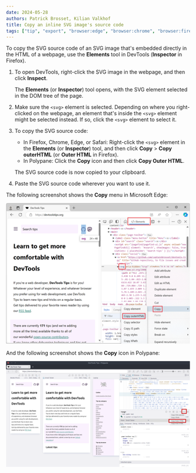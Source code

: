 ```yaml
---
date: 2024-05-28
authors: Patrick Brosset, Kilian Valkhof
title: Copy an inline SVG image's source code
tags: ["tip", "export", "browser:edge", "browser:chrome", "browser:firefox", "browser:safari", "browser:polypane"]
---
```


To copy the SVG source code of an SVG image that's embedded directly in the HTML of a webpage, use the **Elements** tool in DevTools (**Inspector** in Firefox).

1. To open DevTools, right-click the SVG image in the webpage, and then click **Inspect**.

   The **Elements** (or **Inspector**) tool opens, with the SVG element selected in the DOM tree of the page.

1. Make sure the `<svg>` element is selected. Depending on where you right-clicked on the webpage, an element that's inside the `<svg>` element might be selected instead. If so, click the `<svg>` element to select it.

1. To copy the SVG source code:

   * In Firefox, Chrome, Edge, or Safari: Right-click the `<svg>` element in the **Elements** (or **Inspector**) tool, and then click **Copy** > **Copy outerHTML** (or **Outer HTML** in Firefox).
   * In Polypane: Click the **Copy** icon and then click **Copy Outer HTML**.

   The SVG source code is now copied to your clipboard.

1. Paste the SVG source code wherever you want to use it.

The following screenshot shows the **Copy** menu in Microsoft Edge:

![Copying the SVG source code in Edge DevTools](../../assets/img/copy-inline-svg-image.png)

And the following screenshot shows the **Copy** icon in Polypane:

![Copying the SVG source code in Polypane Elements Panel](../../assets/img/copy-inline-svg-image-polypane.png)
